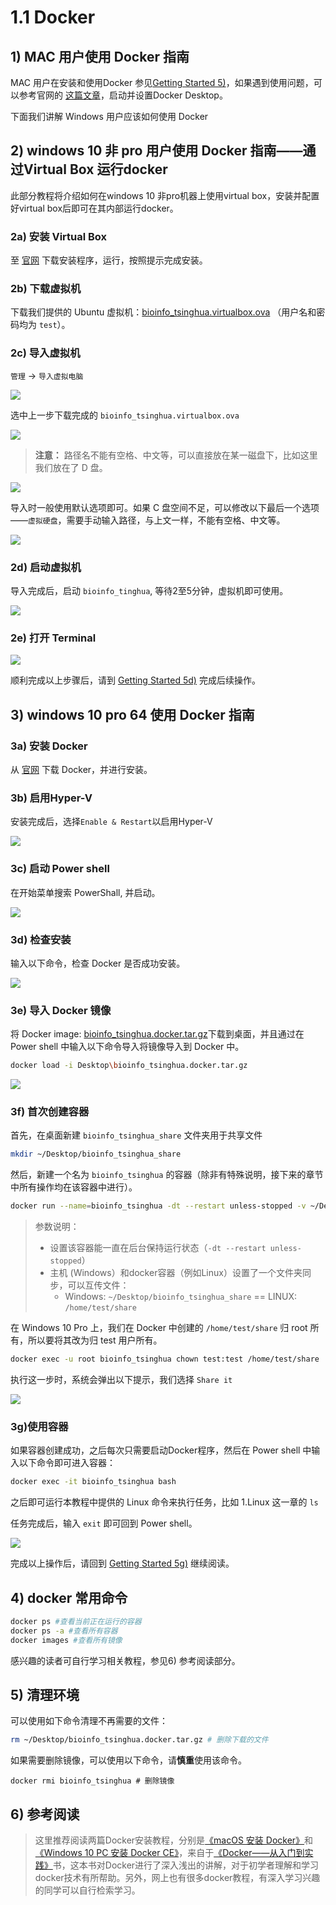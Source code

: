 # 1.1 Docker

## 1\) MAC 用户使用 Docker 指南

MAC 用户在安装和使用Docker 参见[Getting Started 5\)](../../getting-started.md#use-docker)，如果遇到使用问题，可以参考官网的 [这篇文章](https://docs.docker.com/docker-for-mac/)，启动并设置Docker Desktop。

下面我们讲解 Windows 用户应该如何使用 Docker

## 2\) windows 10 非 pro 用户使用 Docker 指南——通过Virtual Box 运行docker <a id="win-vb-use-docker"></a>

此部分教程将介绍如何在windows 10 非pro机器上使用virtual box，安装并配置好virtual box后即可在其内部运行docker。

### 2a\) 安装 Virtual Box

至 [官网](https://www.virtualbox.org/wiki/Downloads) 下载安装程序，运行，按照提示完成安装。

### 2b\) 下载虚拟机

下载我们提供的 Ubuntu 虚拟机：[bioinfo\_tsinghua.virtualbox.ova](https://cloud.tsinghua.edu.cn/f/c91ec26fc5774303a5df/) （用户名和密码均为 `test`）。

### 2c\) 导入虚拟机

`管理` -&gt; `导入虚拟电脑`

![](../../.gitbook/assets/vm-1.png)

选中上一步下载完成的 `bioinfo_tsinghua.virtualbox.ova`

![](../../.gitbook/assets/vm-2.png)

> **注意：** 路径名不能有空格、中文等，可以直接放在某一磁盘下，比如这里我们放在了 D 盘。

![](../../.gitbook/assets/vm-3.png)

导入时一般使用默认选项即可。如果 C 盘空间不足，可以修改以下最后一个选项——`虚拟硬盘`，需要手动输入路径，与上文一样，不能有空格、中文等。

![](../../.gitbook/assets/vm-4.png)

### 2d\) 启动虚拟机

导入完成后，启动 `bioinfo_tinghua`, 等待2至5分钟，虚拟机即可使用。

![](../../.gitbook/assets/vm-5.png)

### 2e\) 打开 Terminal

![](../../.gitbook/assets/ubuntu-terminal.gif)

顺利完成以上步骤后，请到 [Getting Started 5d\)](../../getting-started.md#load-image) 完成后续操作。

## 3\) windows 10 pro 64 使用 Docker 指南 <a id="win-pro-use-docker"></a>

### 3a\) 安装 Docker

从 [官网](https://store.docker.com/editions/community/docker-ce-desktop-windows) 下载 Docker，并进行安装。

### 3b\) 启用Hyper-V

安装完成后，选择`Enable & Restart`以启用Hyper-V

![](../../.gitbook/assets/win_docker5.png)

### 3c\) 启动 Power shell

在开始菜单搜索 PowerShall, 并启动。

![](../../.gitbook/assets/win_docker6.png)

### 3d\) 检查安装

输入以下命令，检查 Docker 是否成功安装。

![](../../.gitbook/assets/win_docker7.png)

### 3e\) 导入 Docker 镜像

将 Docker image: [bioinfo\_tsinghua.docker.tar.gz](https://cloud.tsinghua.edu.cn/f/b8dcdfa425ba4880b4f3/)下载到桌面，并且通过在 Power shell 中输入以下命令导入将镜像导入到 Docker 中。

```bash
docker load -i Desktop\bioinfo_tsinghua.docker.tar.gz
```

![](../../.gitbook/assets/win_docker8.png)

### 3f\) 首次创建容器

首先，在桌面新建 `bioinfo_tsinghua_share` 文件夹用于共享文件

```bash
mkdir ~/Desktop/bioinfo_tsinghua_share
```

然后，新建一个名为 `bioinfo_tsinghua` 的容器（除非有特殊说明，接下来的章节中所有操作均在该容器中进行）。

```bash
docker run --name=bioinfo_tsinghua -dt --restart unless-stopped -v ~/Desktop/bioinfo_tsinghua_share:/home/test/share bioinfo_tsinghua
```

> 参数说明：
>
> * 设置该容器能一直在后台保持运行状态（`-dt --restart unless-stopped`）
> * 主机 \(Windows）和docker容器（例如Linux）设置了一个文件夹同步，可以互传文件：
>   * Windows: `~/Desktop/bioinfo_tsinghua_share` == LINUX: `/home/test/share`

在 Windows 10 Pro 上，我们在 Docker 中创建的 `/home/test/share` 归 root 所有，所以要将其改为归 test 用户所有。

```bash
docker exec -u root bioinfo_tsinghua chown test:test /home/test/share
```

执行这一步时，系统会弹出以下提示，我们选择 `Share it`

![](../../.gitbook/assets/win_docker10.png)

### 3g\)使用容器

如果容器创建成功，之后每次只需要启动Docker程序，然后在 Power shell 中输入以下命令即可进入容器：

```bash
docker exec -it bioinfo_tsinghua bash
```

之后即可运行本教程中提供的 Linux 命令来执行任务，比如 1.Linux 这一章的 `ls`

任务完成后，输入 `exit` 即可回到 Power shell。

![](../../.gitbook/assets/win_docker11.png)

完成以上操作后，请回到 [Getting Started 5g\)](../../getting-started.md#recover-container) 继续阅读。

## 4\) docker 常用命令

```bash
docker ps #查看当前正在运行的容器
docker ps -a #查看所有容器
docker images #查看所有镜像
```

感兴趣的读者可自行学习相关教程，参见6\) 参考阅读部分。

## 5\) 清理环境

可以使用如下命令清理不再需要的文件：

```bash
rm ~/Desktop/bioinfo_tsinghua.docker.tar.gz # 删除下载的文件
```

如果需要删除镜像，可以使用以下命令，请**慎重**使用该命令。

```text
docker rmi bioinfo_tsinghua # 删除镜像
```

## 6\) 参考阅读

> 这里推荐阅读两篇Docker安装教程，分别是[《macOS 安装 Docker》](https://yeasy.gitbooks.io/docker_practice/install/mac.html)和[《Windows 10 PC 安装 Docker CE》](https://yeasy.gitbooks.io/docker_practice/install/windows.html)，来自于[《Docker——从入门到实践》](https://legacy.gitbook.com/book/yeasy/docker_practice/details)书，这本书对Docker进行了深入浅出的讲解，对于初学者理解和学习docker技术有所帮助。另外，网上也有很多docker教程，有深入学习兴趣的同学可以自行检索学习。

